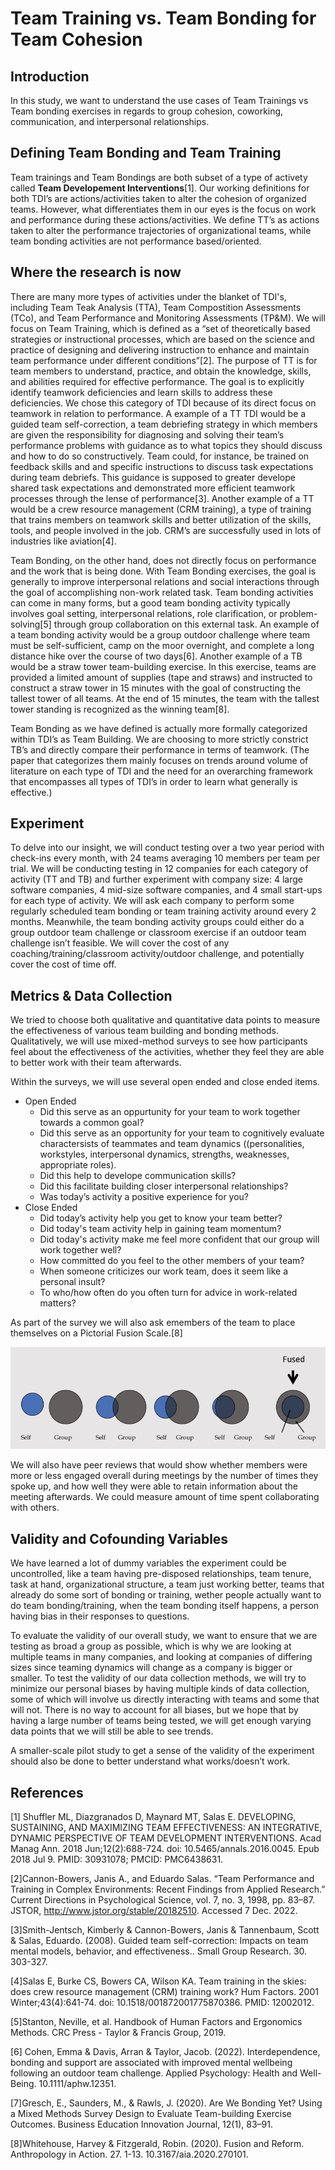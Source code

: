 # Team Training vs. Team Bonding for Team Cohesion

## Introduction
In this study, we want to understand the use cases of Team Trainings vs Team bonding exercises in regards to group cohesion, coworking, communication, and interpersonal relationships.

## Defining Team Bonding and Team Training
Team trainings and Team Bondings are both subset of a type of activety called <b>Team Developement Interventions</b>[1].
Our working definitions for both TDI’s are actions/activities taken to alter the cohesion of organized teams. However, what differentiates them in our eyes is the focus on work and performance during these actions/activities. We define TT’s as actions taken to alter the performance trajectories of organizational teams, while team bonding activities are not performance based/oriented. 

## Where the research is now
There are many more types of activities under the blanket of TDI's, including Team Teak Analysis (TTA), Team Compostition Assessments (TCo), and Team Performance and Monitoring Assessments (TP&M).  We will focus on Team Training, which is defined as a “set of theoretically based strategies or instructional processes, which are based on the science and practice of designing and delivering instruction to enhance and maintain team performance under different conditions”[2]. The purpose of TT is for team members to understand, practice, and obtain the knowledge, skills, and abilities required for effective performance. The goal is to explicitly identify teamwork deficiencies and learn skills to address these deficiencies. We chose this category of TDI because of its direct focus on teamwork in relation to performance. A example of a TT TDI would be a guided team self-correction, a team debriefing strategy in which members are given the responsibility for diagnosing and solving their team’s performance problems with guidance as to what topics they should discuss and how to do so constructively. Team could, for instance, be trained on feedback skills and and specific instructions to discuss task expectations during team debriefs. This guidance is supposed to greater develope shared task expectations and demonstrated more efficient teamwork processes through the lense of performance[3]. Another example of a TT would be a crew resource management (CRM training), a type of training that trains members on teamwork skills and better utilization of the skills, tools, and people involved in the job. CRM’s are successfully used in lots of industries like aviation[4]. 

Team Bonding, on the other hand, does not directly focus on performance and the work that is being done. With Team Bonding exercises, the goal is generally to improve interpersonal relations and social interactions through the goal of accomplishing non-work related task. Team bonding activities can come in many forms, but a good team bonding activity typically involves goal setting, interpersonal relations, role clarification, or problem-solving[5] through group collaboration on this external task. An example of a team bonding activity would be a group outdoor challenge where team must be self-sufficient, camp on the moor overnight, and complete a long distance hike over the course of two days[6]. Another example of a TB would be a straw tower team-building exercise. In this exercise, teams are provided a limited amount of supplies (tape and straws) and instructed to construct a straw tower in 15 minutes with the goal of constructing the tallest tower of all teams. At the end of 15 minutes, the team with the tallest tower standing is recognized as the winning team[8].

Team Bonding as we have defined is actually more formally categorized within TDI’s as Team Building. We are choosing to more strictly constrict TB’s and directly compare their performance in terms of teamwork. (The paper that categorizes them mainly focuses on trends around volume of literature on each type of TDI and the need for an overarching framework that encompasses all types of TDI’s in order to learn what generally is effective.) 

## Experiment
To delve into our insight, we will conduct testing over a two year period with check-ins every month, with 24 teams averaging 10 members per team per trial. We will be conducting testing in 12 companies for each category of activity (TT and TB) and further experiment with company size: 4 large software companies, 4 mid-size software companies, and 4 small start-ups for each type of activity. We will ask each company to perform some regularly scheduled team bonding or team training activity around every 2 months. Meanwhile, the team bonding activity groups could either do a group outdoor team challenge or classroom exercise if an outdoor team challenge isn’t feasible. We will cover the cost of any coaching/training/classroom activity/outdoor challenge, and potentially cover the cost of time off.

## Metrics & Data Collection
We tried to choose both qualitative and quantitative data points to measure the effectiveness of various team building and bonding methods. Qualitatively, we will use mixed-method surveys to see how participants feel about the effectiveness of the activities, whether they feel they are able to better work with their team afterwards. 

Within the surveys, we will use several open ended and close ended items.
- Open Ended
  - Did this serve as an oppurtunity for your team to work together towards a common goal?
  - Did this serve as an opportunity for your team to cognitively evaluate charactersists of teammates and team dynamics ((personalities, workstyles, interpersonal dynamics, strengths, weaknesses, appropriate roles).
  - Did this help to develope communication skills?
  - Did this facilitate building closer interpersonal relationships?
  - Was today’s activity a positive experience for you?
- Close Ended
  - Did today’s activity help you get to know your team better?
  - Did today's team activity help in gaining team momentum?
  - Did today's activity make me feel more confident that our group will work together well?
  - How committed do you feel to the other members of your team?
  - When someone criticizes our work team, does it seem like a personal insult?
  - To who/how often do you often turn for advice in work-related matters?

As part of the survey we will also ask emembers of the team to place themselves on a Pictorial Fusion Scale.[8]

![PicFusion](images/The-Pictorial-Fusion-Scale-Swann-et-al-2009.png)


We will also have peer reviews that would show whether members were more or less engaged overall during meetings by the number of times they spoke up, and how well they were able to retain information about the meeting afterwards. We could measure amount of time spent collaborating with others.

## Validity and Cofounding Variables
We have learned a lot of dummy variables the experiment could be uncontrolled, like a team having pre-disposed relationships, team tenure, task at hand, organizational structure, a team just working better, teams that already do some sort of bonding or training, wether people actually want to do team bonding/training, when the team bonding itself happens, a person having bias in their responses to questions.

To evaluate the validity of our overall study, we want to ensure that we are testing as broad a group as possible, which is why we are looking at multiple teams in many companies, and looking at companies of differing sizes since teaming dynamics will change as a company is bigger or smaller. To test the validity of our data collection methods, we will try to minimize our personal biases by having multiple kinds of data collection, some of which will involve us directly interacting with teams and some that will not. There is no way to account for all biases, but we hope that by having a large number of teams being tested, we will get enough varying data points that we will still be able to see trends.

A smaller-scale pilot study to get a sense of the validity of the experiment should also be done to better understand what works/doesn’t work.

## References
[1]
Shuffler ML, Diazgranados D, Maynard MT, Salas E. DEVELOPING, SUSTAINING, AND MAXIMIZING TEAM EFFECTIVENESS: AN INTEGRATIVE, DYNAMIC PERSPECTIVE OF TEAM DEVELOPMENT INTERVENTIONS. Acad Manag Ann. 2018 Jun;12(2):688-724. doi: 10.5465/annals.2016.0045. Epub 2018 Jul 9. PMID: 30931078; PMCID: PMC6438631.

[2]Cannon-Bowers, Janis A., and Eduardo Salas. “Team Performance and Training in Complex Environments: Recent Findings from Applied Research.” Current Directions in Psychological Science, vol. 7, no. 3, 1998, pp. 83–87. JSTOR, http://www.jstor.org/stable/20182510. Accessed 7 Dec. 2022.

[3]Smith-Jentsch, Kimberly & Cannon-Bowers, Janis & Tannenbaum, Scott & Salas, Eduardo. (2008). Guided team self-correction: Impacts on team mental models, behavior, and effectiveness.. Small Group Research. 30. 303-327. 

[4]Salas E, Burke CS, Bowers CA, Wilson KA. Team training in the skies: does crew resource management (CRM) training work? Hum Factors. 2001 Winter;43(4):641-74. doi: 10.1518/001872001775870386. PMID: 12002012.

[5]Stanton, Neville, et al. Handbook of Human Factors and Ergonomics Methods. CRC Press - Taylor &amp; Francis Group, 2019.

[6] Cohen, Emma & Davis, Arran & Taylor, Jacob. (2022). Interdependence, bonding and support are associated with improved mental wellbeing following an outdoor team challenge. Applied Psychology: Health and Well-Being. 10.1111/aphw.12351.

[7]Gresch, E., Saunders, M., &amp; Rawls, J. (2020). Are We Bonding Yet? Using a Mixed Methods Survey Design to Evaluate Team-building Exercise Outcomes. Business Education Innovation Journal, 12(1), 83–91. 

[8]Whitehouse, Harvey & Fitzgerald, Robin. (2020). Fusion and Reform. Anthropology in Action. 27. 1-13. 10.3167/aia.2020.270101. 

